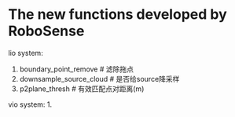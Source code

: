 # The new functions developed by RoboSense

lio system:
1. boundary_point_remove # 滤除拖点
2. downsample_source_cloud # 是否给source降采样
3. p2plane_thresh # 有效匹配点对距离(m)

vio system:
1. 